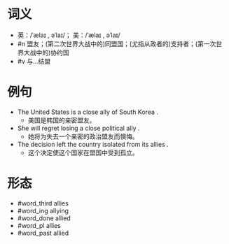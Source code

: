 # 词义
- 英：/ˈælaɪ , əˈlaɪ/； 美：/ˈælaɪ , əˈlaɪ/
- #n 盟友；(第二次世界大战中的)同盟国；(尤指从政者的)支持者；(第一次世界大战中的)协约国
- #v 与…结盟
# 例句
- The United States is a close ally of South Korea .
	- 美国是韩国的亲密盟友。
- She will regret losing a close political ally .
	- 她将为失去一个亲密的政治盟友而懊悔。
- The decision left the country isolated from its allies .
	- 这个决定使这个国家在盟国中受到孤立。
# 形态
- #word_third allies
- #word_ing allying
- #word_done allied
- #word_pl allies
- #word_past allied
